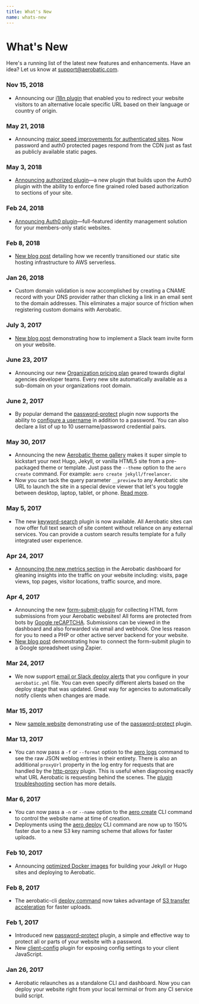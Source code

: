 ```yaml
---
title: What's New
name: whats-new
---
```


# What's New

Here's a running list of the latest new features and enhancements. Have an idea? Let us know at [support@aerobatic.com](mailto://support@aerobatic.com).

### Nov 15, 2018

- Announcing our [i18n plugin](/docs/plugins/i18n/) that enabled you to redirect your website visitors to an alternative locale specific URL based on their language or country of origin.

### May 21, 2018

- Announcing [major speed improvements for authenticated sites](/blog/speed-boost-for-password-auth0-protected-sites/). Now password and auth0 protected pages respond from the CDN just as fast as publicly available static pages.

### May 3, 2018

- [Announcing authorized plugin](/docs/plugins/authorized/)&mdash;a new plugin that builds upon the Auth0 plugin with the ability to enforce fine grained roled based authorization to sections of your site.

### Feb 24, 2018

- [Announcing Auth0 plugin](/blog/announcing-auth0-plugin/)&mdash;full-featured identity management solution for your members-only static websites.

### Feb 8, 2018

- [New blog post](/blog/migrating-aerobatic-to-api-gateway-and-lambda/) detailing how we recently transitioned our static site hosting infrastructure to AWS serverless.

### Jan 26, 2018

- Custom domain validation is now accomplished by creating a CNAME record with your DNS provider rather than clicking a link in an email sent to the domain addresses. This eliminates a major source of friction when registering custom domains with Aerobatic.

### July 3, 2017

- [New blog post](/blog/serverless-slack-team-invite-form/) demonstrating how to implement a Slack team invite form on your website.

### June 23, 2017

- Announcing our new [Organization pricing plan](/blog/announcing-organization-pricing-plan/) geared towards digital agencies developer teams. Every new site automatically available as a sub-domain on your organizations root domain.

### June 2, 2017

- By popular demand the [password-protect](/docs/plugins/password-protect/) plugin now supports the ability to [configure a username](/docs/plugins/password-protect/#usernames) in addition to a password. You can also declare a list of up to 10 username/password credential pairs.

### May 30, 2017

- Announcing the new [Aerobatic theme gallery](/themes/) makes it super simple to kickstart your next Hugo, Jekyll, or vanilla HTML5 site from a pre-packaged theme or template. Just pass the `--theme` option to the `aero create` command. For example: `aero create jekyll/freelancer`.
- Now you can tack the query parameter `__preview` to any Aerobatic site URL to launch the site in a special device viewer that let's you toggle between desktop, laptop, tablet, or phone. [Read more](/docs/overview/#device-preview).

### May 5, 2017

- The new [keyword-search](/docs/plugins/keyword-search/) plugin is now available. All Aerobatic sites can now offer full text search of site content without reliance on any external services. You can provide a custom search results template for a fully integrated user experience.

### Apr 24, 2017

- [Announcing the new metrics section](/blog/introducing-website-metrics/) in the Aerobatic dashboard for gleaning insights into the traffic on your website including: visits, page views, top pages, visitor locations, traffic source, and more.

### Apr 4, 2017

- Announcing the new [form-submit-plugin](/docs/plugins/form-submit/) for collecting HTML form submissions from your Aerobatic websites! All forms are protected from bots by [Google reCAPTCHA](https://www.google.com/recaptcha/intro/invisible.html). Submissions can be viewed in the dashboard and also forwarded via email and webhook. One less reason for you to need a PHP or other active server backend for your website.
- [New blog post](/blog/form-submit-zapier-google-spreadsheet/) demonstrating how to connect the form-submit plugin to a Google spreadsheet using Zapier.

### Mar 24, 2017

- We now support [email or Slack deploy alerts](/docs/deployment/#deploy-alerts) that you configure in your `aerobatic.yml` file. You can even specify different alerts based on the deploy stage that was updated. Great way for agencies to automatically notify clients when changes are made.

### Mar 15, 2017

- New [sample website](https://password-protect-demo.aerobaticapp.com) demonstrating use of the [password-protect](/docs/plugins/password-protect/) plugin.

### Mar 13, 2017

- You can now pass a `-f` or `--format` option to the [aero logs](/docs/cli/#logs) command to see the raw JSON weblog entries in their entirety. There is also an additional `proxyUrl` property in the log entry for requests that are handled by the [http-proxy](/docs/plugins/http-proxy/) plugin. This is useful when diagnosing exactly what URL Aerobatic is requesting behind the scenes. The [plugin troubleshooting](/docs/plugins/http-proxy/#troubleshooting) section has more details.

### Mar 6, 2017

- You can now pass a `-n` or `--name` option to the [aero create](/docs/cli/#create) CLI command to control the website name at time of creation.
- Deployments using the [aero deploy](/docs/cli/#deploy) CLI command are now up to 150% faster due to a new S3 key naming scheme that allows for faster uploads.

### Feb 10, 2017

- Announcing [optimized Docker images](/blog/optimized-docker-images-continuous-deployment/) for building your Jekyll or Hugo sites and deploying to Aerobatic.

### Feb 8, 2017

- The aerobatic-cli [deploy command](/docs/cli/#deploy) now takes advantage of [S3 transfer acceleration](http://docs.aws.amazon.com/AmazonS3/latest/dev/transfer-acceleration.html) for faster uploads.

### Feb 1, 2017

- Introduced new [password-protect](/docs/plugins/password-protect/) plugin, a simple and effective way to protect all or parts of your website with a password.
- New [client-config](/docs/plugins/client-config/) plugin for exposing config settings to your client JavaScript.

### Jan 26, 2017

- Aerobatic relaunches as a standalone CLI and dashboard. Now you can deploy your website right from your local terminal or from any CI service build script.
